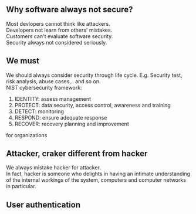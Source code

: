 ## Why software always not secure?
Most devlopers cannot think like attackers.  
Developers not learn from others' mistakes.  
Customers can't evaluate software security.  
Security always not considered seriously.  

## We must
We should always consider security through life cycle. E.g. Security test, risk analysis, abuse cases,.. and so on.  
NIST cybersecurity framework:  
1. IDENTITY: assess management  
2. PROTECT: data security, access control, awareness and training  
3. DETECT: monitoring  
4. RESPOND: ensure adequate response  
5. RECOVER: recovery planning and improvement  

for organizations

## Attacker, craker different from hacker
We always mistake hacker for attacker.  
In fact, hacker is someone who delights in having an intimate understanding of the internal workings of the system, computers and computer networks in particular.  

## User authentication
